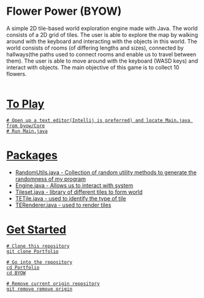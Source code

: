 # Flower Power (BYOW)

A simple 2D tile-based world exploration engine made with Java. The world consists of a 2D grid of tiles. The user is able to explore the map by walking around with the keyboard and interacting with the objects in this world. The world consists of rooms (of differing lengths and sizes), connected by hallways(the paths used to connect rooms and enable us to travel between them). The user is able to move around with the keyboard (WASD keys) and interact with objects. The main objective of this game is to collect 10 flowers. 

<a href="/gif/-U4w4w8" title=""><img src="https://i.makeagif.com/media/3-22-2022/U4w4w8.gif" alt="">

# To Play
  
```
# Open up a text editor(Intellij is preferred) and locate Main.java from byow/Core
# Run Main.java
```
  
# Packages

* RandomUtils.java - Collection of random utility methods to generate the randomness of my program
* Engine.java - Allows us to interact with system
* Tileset.java - library of different tiles to form world
* TETile.java - used to identify the type of tile
* TERenderer.java - used to render tiles

# Get Started

```
# Clone this repository
git clone Portfolio

# Go into the repository
cd Portfolio
cd BYOW

# Remove current origin repository
git remove remove origin
```






